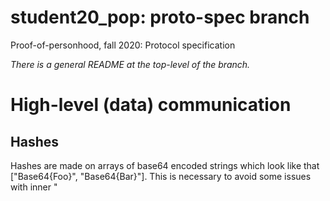 # student20_pop: proto-spec branch
Proof-of-personhood, fall 2020: Protocol specification

_There is a general README at the top-level of the branch._

# High-level (data) communication

## Hashes
Hashes are made on arrays of base64 encoded strings which look like that ["Base64{Foo}", "Base64{Bar}"]. This is necessary to avoid some issues with inner "